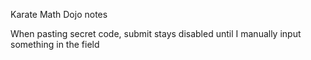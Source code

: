 Karate Math Dojo notes

When pasting secret code, submit stays disabled until I manually input something in the field